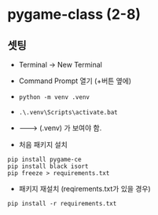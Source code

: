 # pygame-class (2-8)

## 셋팅

- Terminal -> New Terminal
- Command Prompt 열기 (+버튼 옆에)
- `python -m venv .venv`
- `.\.venv\Scripts\activate.bat`
- ---> (.venv) 가 보여야 함.

- 처음 패키지 설치
```shell
pip install pygame-ce
pip install black isort 
pip freeze > requirements.txt
```

- 패키지 재설치 (reqirements.txt가 있을 경우)
```shell
pip install -r requirements.txt
```
